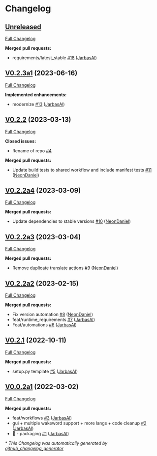 # Changelog

## [Unreleased](https://github.com/OpenVoiceOS/skill-ovos-naptime/tree/HEAD)

[Full Changelog](https://github.com/OpenVoiceOS/skill-ovos-naptime/compare/V0.2.3a1...HEAD)

**Merged pull requests:**

- requirements/latest\_stable [\#18](https://github.com/OpenVoiceOS/skill-ovos-naptime/pull/18) ([JarbasAl](https://github.com/JarbasAl))

## [V0.2.3a1](https://github.com/OpenVoiceOS/skill-ovos-naptime/tree/V0.2.3a1) (2023-06-16)

[Full Changelog](https://github.com/OpenVoiceOS/skill-ovos-naptime/compare/V0.2.2...V0.2.3a1)

**Implemented enhancements:**

- modernize [\#13](https://github.com/OpenVoiceOS/skill-ovos-naptime/pull/13) ([JarbasAl](https://github.com/JarbasAl))

## [V0.2.2](https://github.com/OpenVoiceOS/skill-ovos-naptime/tree/V0.2.2) (2023-03-13)

[Full Changelog](https://github.com/OpenVoiceOS/skill-ovos-naptime/compare/V0.2.2a4...V0.2.2)

**Closed issues:**

- Rename of repo [\#4](https://github.com/OpenVoiceOS/skill-ovos-naptime/issues/4)

**Merged pull requests:**

- Update build tests to shared workflow and include manifest tests [\#11](https://github.com/OpenVoiceOS/skill-ovos-naptime/pull/11) ([NeonDaniel](https://github.com/NeonDaniel))

## [V0.2.2a4](https://github.com/OpenVoiceOS/skill-ovos-naptime/tree/V0.2.2a4) (2023-03-09)

[Full Changelog](https://github.com/OpenVoiceOS/skill-ovos-naptime/compare/V0.2.2a3...V0.2.2a4)

**Merged pull requests:**

- Update dependencies to stable versions [\#10](https://github.com/OpenVoiceOS/skill-ovos-naptime/pull/10) ([NeonDaniel](https://github.com/NeonDaniel))

## [V0.2.2a3](https://github.com/OpenVoiceOS/skill-ovos-naptime/tree/V0.2.2a3) (2023-03-04)

[Full Changelog](https://github.com/OpenVoiceOS/skill-ovos-naptime/compare/V0.2.2a2...V0.2.2a3)

**Merged pull requests:**

- Remove duplicate translate actions [\#9](https://github.com/OpenVoiceOS/skill-ovos-naptime/pull/9) ([NeonDaniel](https://github.com/NeonDaniel))

## [V0.2.2a2](https://github.com/OpenVoiceOS/skill-ovos-naptime/tree/V0.2.2a2) (2023-02-15)

[Full Changelog](https://github.com/OpenVoiceOS/skill-ovos-naptime/compare/V0.2.1...V0.2.2a2)

**Merged pull requests:**

- Fix version automation [\#8](https://github.com/OpenVoiceOS/skill-ovos-naptime/pull/8) ([NeonDaniel](https://github.com/NeonDaniel))
- feat/runtime\_requirements [\#7](https://github.com/OpenVoiceOS/skill-ovos-naptime/pull/7) ([JarbasAl](https://github.com/JarbasAl))
- Feat/automations [\#6](https://github.com/OpenVoiceOS/skill-ovos-naptime/pull/6) ([JarbasAl](https://github.com/JarbasAl))

## [V0.2.1](https://github.com/OpenVoiceOS/skill-ovos-naptime/tree/V0.2.1) (2022-10-11)

[Full Changelog](https://github.com/OpenVoiceOS/skill-ovos-naptime/compare/V0.0.2a1...V0.2.1)

**Merged pull requests:**

- setup.py template [\#5](https://github.com/OpenVoiceOS/skill-ovos-naptime/pull/5) ([JarbasAl](https://github.com/JarbasAl))

## [V0.0.2a1](https://github.com/OpenVoiceOS/skill-ovos-naptime/tree/V0.0.2a1) (2022-03-02)

[Full Changelog](https://github.com/OpenVoiceOS/skill-ovos-naptime/compare/5044eca5c1c0c1195f8c031aa4025967d75fdca0...V0.0.2a1)

**Merged pull requests:**

- feat/workflows [\#3](https://github.com/OpenVoiceOS/skill-ovos-naptime/pull/3) ([JarbasAl](https://github.com/JarbasAl))
- gui + multiple wakeword support + more langs + code cleanup [\#2](https://github.com/OpenVoiceOS/skill-ovos-naptime/pull/2) ([JarbasAl](https://github.com/JarbasAl))
- :tada: - packaging [\#1](https://github.com/OpenVoiceOS/skill-ovos-naptime/pull/1) ([JarbasAl](https://github.com/JarbasAl))



\* *This Changelog was automatically generated by [github_changelog_generator](https://github.com/github-changelog-generator/github-changelog-generator)*
